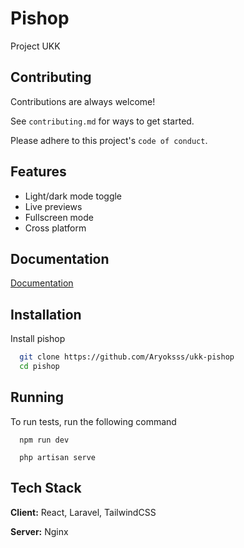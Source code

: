 
# Pishop

Project UKK 


## Contributing

Contributions are always welcome!

See `contributing.md` for ways to get started.

Please adhere to this project's `code of conduct`.


## Features

- Light/dark mode toggle
- Live previews
- Fullscreen mode
- Cross platform


## Documentation

[Documentation](https://laravel.com/docs/12.x)


## Installation

Install pishop

```bash
  git clone https://github.com/Aryoksss/ukk-pishop
  cd pishop
```
    
## Running

To run tests, run the following command

```
  npm run dev
```
```
  php artisan serve
```


## Tech Stack

**Client:** React, Laravel, TailwindCSS

**Server:** Nginx

